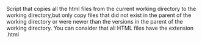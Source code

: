 Script that copies all the html files from the current working directory to the working directory,but only copy files that did not exist in the parent of  the working directory or were newer than the versions in the parent of the working directory.
You can consider that all HTML files have the extension .html

